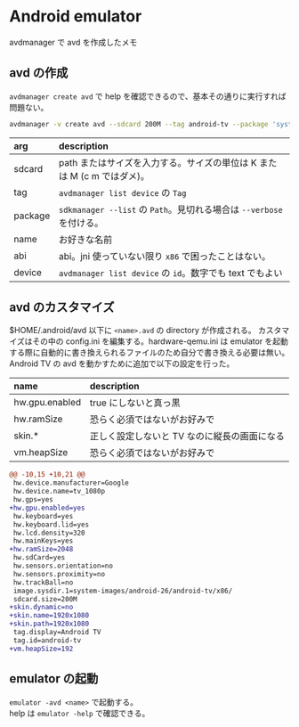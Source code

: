 Android emulator
================

avdmanager で avd を作成したメモ

avd の作成
----------

`avdmanager create avd` で help を確認できるので、基本その通りに実行すれば問題ない。

```sh
avdmanager -v create avd --sdcard 200M --tag android-tv --package 'system-images;android-26;android-tv;x86' --name 26tv-x86 --abi x86 --device tv_1080p
```

|   arg   |                               description                                |
|:------- |:------------------------------------------------------------------------ |
| sdcard  | path またはサイズを入力する。サイズの単位は K または M (c m ではダメ)。  |
| tag     | `avdmanager list device` の `Tag`                                        |
| package | `sdkmanager --list` の `Path`。見切れる場合は `--verbose` を付ける。     |
| name    | お好きな名前                                                             |
| abi     | abi。jni 使っていない限り `x86` で困ったことはない。                     |
| device  | `avdmanager list device` の `id`。数字でも text でもよい                 |

avd のカスタマイズ
------------------

$HOME/.android/avd 以下に `<name>.avd` の directory が作成される。
カスタマイズはその中の config.ini を編集する。hardware-qemu.ini は emulator を起動する際に自動的に書き換えられるファイルのため自分で書き換える必要は無い。
Android TV の avd を動かすために追加で以下の設定を行った。

|      name      |                 description                  |
|:-------------- |:-------------------------------------------- |
| hw.gpu.enabled | true にしないと真っ黒                        |
| hw.ramSize     | 恐らく必須ではないがお好みで                 |
| skin.*         | 正しく設定しないと TV なのに縦長の画面になる |
| vm.heapSize    | 恐らく必須ではないがお好みで                 | 

```diff
@@ -10,15 +10,21 @@
 hw.device.manufacturer=Google
 hw.device.name=tv_1080p
 hw.gps=yes
+hw.gpu.enabled=yes
 hw.keyboard=yes
 hw.keyboard.lid=yes
 hw.lcd.density=320
 hw.mainKeys=yes
+hw.ramSize=2048
 hw.sdCard=yes
 hw.sensors.orientation=no
 hw.sensors.proximity=no
 hw.trackBall=no
 image.sysdir.1=system-images/android-26/android-tv/x86/
 sdcard.size=200M
+skin.dynamic=no
+skin.name=1920x1080
+skin.path=1920x1080
 tag.display=Android TV
 tag.id=android-tv
+vm.heapSize=192
```

emulator の起動
---------------

`emulator -avd <name>` で起動する。  
help は `emulator -help` で確認できる。
